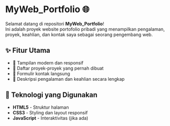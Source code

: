 # MyWeb_Portfolio 🌐

Selamat datang di repositori **MyWeb_Portfolio**!  
Ini adalah proyek website portofolio pribadi yang menampilkan pengalaman, proyek, keahlian, dan kontak saya sebagai seorang pengembang web.

## ✨ Fitur Utama

- 🌟 Tampilan modern dan responsif
- 📂 Daftar proyek-proyek yang pernah dibuat
- 📧 Formulir kontak langsung
- 📜 Deskripsi pengalaman dan keahlian secara lengkap

## 🚀 Teknologi yang Digunakan

- **HTML5** - Struktur halaman
- **CSS3** - Styling dan layout responsif
- **JavaScript** - Interaktivitas (jika ada)
